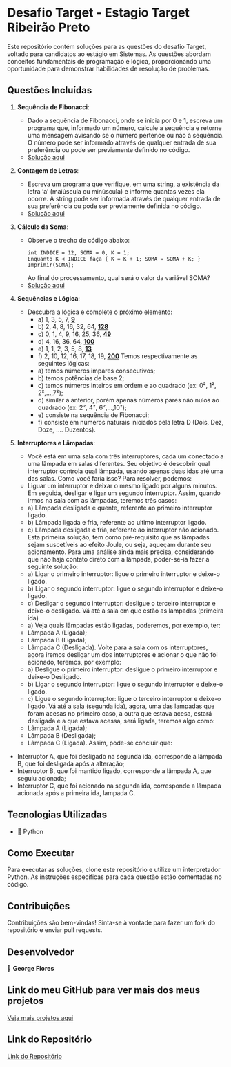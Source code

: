 # Desafio Target - Estagio Target Ribeirão Preto

Este repositório contém soluções para as questões do desafio Target, voltado para candidatos ao estágio em Sistemas. As questões abordam conceitos fundamentais de programação e lógica, proporcionando uma oportunidade para demonstrar habilidades de resolução de problemas.

## Questões Incluídas

1. **Sequência de Fibonacci**: 
   - Dado a sequência de Fibonacci, onde se inicia por 0 e 1, escreva um programa que, informado um número, calcule a sequência e retorne uma mensagem avisando se o número pertence ou não à sequência. O número pode ser informado através de qualquer entrada de sua preferência ou pode ser previamente definido no código.
   - [Solução aqui](https://github.com/GeorgeAlexsander/Estagio_Target_Ribeirao_Preto/blob/main/Questao_1_fibonacci_check/fibonacci_check.py)

2. **Contagem de Letras**: 
   - Escreva um programa que verifique, em uma string, a existência da letra ‘a’ (maiúscula ou minúscula) e informe quantas vezes ela ocorre. A string pode ser informada através de qualquer entrada de sua preferência ou pode ser previamente definida no código.
   - [Solução aqui](https://github.com/GeorgeAlexsander/Estagio_Target_Ribeirao_Preto/blob/main/Questao_2_contar_letra_a/Questao_2_contar_letra_a.py)

3. **Cálculo da Soma**: 
   - Observe o trecho de código abaixo:
     ```plaintext
     int INDICE = 12, SOMA = 0, K = 1;
     Enquanto K < INDICE faça { K = K + 1; SOMA = SOMA + K; }
     Imprimir(SOMA);
     ```
     Ao final do processamento, qual será o valor da variável SOMA?
   - [Solução aqui](https://github.com/GeorgeAlexsander/Estagio_Target_Ribeirao_Preto/blob/main/Questao_3_sum_calculation/sum_calculation.py)

4. **Sequências e Lógica**: 
   - Descubra a lógica e complete o próximo elemento:
     - a) 1, 3, 5, 7, <u>**9**</u>
     - b) 2, 4, 8, 16, 32, 64, <u>**128**</u>
     - c) 0, 1, 4, 9, 16, 25, 36, <u>**49**</u>
     - d) 4, 16, 36, 64, <u>**100**</u>
     - e) 1, 1, 2, 3, 5, 8, <u>**13**</u>
     - f) 2, 10, 12, 16, 17, 18, 19, <u>**200**</u>
    Temos respectivamente as seguintes lógicas:
     - a) temos números impares consecutivos;
     - b) temos potências de base 2;
     - c) temos números inteiros em ordem e ao quadrado (ex: 0², 1², 2²,...,7²);
     - d) similar a anterior, porém apenas números pares não nulos ao quadrado (ex: 2², 4², 6²,...,10²);
     - e) consiste na sequência de Fibonacci;
     - f) consiste em números naturais iniciados pela letra D (Dois, Dez, Doze, .... Duzentos).

5. **Interruptores e Lâmpadas**: 
   - Você está em uma sala com três interruptores, cada um conectado a uma lâmpada em salas diferentes. Seu objetivo é descobrir qual interruptor controla qual lâmpada, usando apenas duas idas até uma das salas. Como você faria isso?
   Para resolver, podemos:
   - Liguar um interruptor e deixar o mesmo ligado por alguns minutos. Em seguida, desligar e ligar um segundo interruptor.
   Assim, quando irmos na sala com as lâmpadas, teremos três casos:
   - a) Lâmpada desligada e quente, referente ao primeiro interruptor ligado.
   - b) Lâmpada ligada e fria, referente ao ultimo interruptor ligado.
   - c) Lâmpada desligada e fria, referente ao interruptor não acionado.
   Esta primeira solução, tem como pré-requisito que as lâmpadas sejam suscetíveis ao efeito Joule, ou seja, aqueçam durante seu acionamento. Para uma análise ainda mais precisa, considerando que não haja contato direto com a lâmpada, poder-se-ia fazer a seguinte solução:
   - a) Ligar o primeiro interruptor: ligue o primeiro interruptor e deixe-o ligado.
   - b) Ligar o segundo interruptor: ligue o segundo interruptor e deixe-o ligado.
   - c) Desligar o segundo interruptor: desligue o terceiro interruptor e deixe-o desligado.
Vá até a sala em que estão as lampadas (primeira ida)
   - a) Veja quais lâmpadas estão ligadas, poderemos, por exemplo, ter:
   - Lâmpada A (Ligada);
   - Lâmpada B (Ligada); 
   - Lâmpada C (Desligada).
Volte para a sala com os interruptores, agora iremos desligar um dos interruptores e acionar o que não foi acionado, teremos, por exemplo:
   - a) Desligue o primeiro interruptor: desligue o primeiro interruptor e deixe-o Desligado.
   - b) Ligar o segundo interruptor: ligue o segundo interruptor e deixe-o ligado.
   - c) Ligue o segundo interruptor: ligue o terceiro interruptor e deixe-o ligado.
Vá até a sala (segunda ida), agora, uma das lampadas que foram acesas no primeiro caso, a outra que estava acesa, estará desligada e a que estava acessa, será ligada, teremos algo como:
   - Lâmpada A (Ligada);
   - Lâmpada B (Desligada); 
   - Lâmpada C (Ligada).
Assim, pode-se concluir que:
  - Interruptor A, que foi desligado na segunda ida, corresponde a lâmpada B, que foi desligada após a alteração;
  - Interruptor B, que foi mantido ligado, corresponde a lâmpada A, que seguiu acionada;
  - Interruptor C, que foi acionado na segunda ida, corresponde a lâmpada acionada após a primeira ida, lampada C.

    
## Tecnologias Utilizadas

- 🐍 Python

## Como Executar

Para executar as soluções, clone este repositório e utilize um interpretador Python. As instruções específicas para cada questão estão comentadas no código.

## Contribuições

Contribuições são bem-vindas! Sinta-se à vontade para fazer um fork do repositório e enviar pull requests.

## Desenvolvedor

👤 **George Flores**

## Link do meu GitHub para ver mais dos meus projetos

[Veja mais projetos aqui](https://github.com/GeorgeAlexsander/)

## Link do Repositório

[Link do Repositório](https://github.com/GeorgeAlexsander/Estagio_Target_Ribeirao_Preto)
